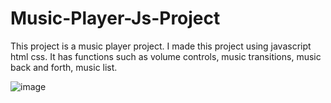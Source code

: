 # Music-Player-Js-Project

This project is a music player project. I made this project using javascript html css. It has functions such as volume controls, music transitions, music back and forth, music list.

![image](https://user-images.githubusercontent.com/89755021/233785364-e319dc0b-b8ae-426f-9103-53a66525c624.png)
